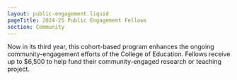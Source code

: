 ```yaml
---
layout: public-engagement.liquid
pageTitle: 2024-25 Public Engagement Fellows
section: Community
---
```


<ilw-content width="page">

Now in its third year, this cohort-based program enhances the ongoing community-engagement efforts of the College of Education. Fellows receive up to $6,500 to help fund their community-engaged research or teaching project.

</ilw-content>
